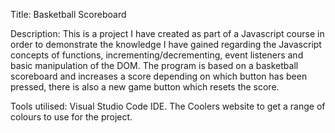 Title: Basketball Scoreboard

Description: 
This is a project I have created as part of a Javascript course in order to demonstrate the knowledge I have gained regarding the Javascript concepts of functions, incrementing/decrementing, event listeners and basic manipulation of the DOM. The program is based on a basketball scoreboard and increases a score depending on which button has been pressed, there is also a new game button which resets the score.


Tools utilised: 
Visual Studio Code IDE.
The Coolers website to get a range of colours to use for the project.
